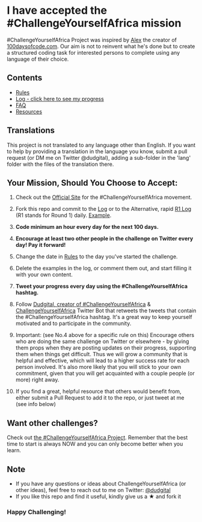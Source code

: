 # I have accepted the #ChallengeYourselfAfrica mission

#ChallengeYourselfAfrica Project was inspired by [Alex](https://github.com/ka11away) the creator of [100daysofcode.com](http://100daysofcode.com/). Our aim is not to reinvent what he's done but to create a structured coding task for interested persons to complete using any language of their choice.

## Contents

* [Rules](rules.md)
* [Log - click here to see my progress](log.md)
* [FAQ](FAQ.md)
* [Resources](resources.md)

## Translations
This project is not translated to any language other than English. If you want to help by providing a translation in the language you know, submit a pull request (or DM me on Twitter @dudgital), adding a sub-folder in the 'lang' folder with the files of the translation there.

## Your Mission, Should You Choose to Accept:

1. Check out the [Official Site](http://dudgital.com/challenge-yourself-africa) for the #ChallengeYourselfAfrica movement. 
<!-- Connect with others on the platform of your choice from this list: www.100DaysOfCode.com/connect
    Also, [here](https://www.100daysofcode.com/slack) is a invite link to the 100DaysOfCode Slack channel -->
    
<!-- 1.  Read [Join the #100DaysOfCode](https://medium.freecodecamp.com/join-the-100daysofcode-556ddb4579e4) -->

2. Fork this repo and commit to the [Log](log.md) or to the Alternative, rapid [R1 Log](r1-log.md) (R1 stands for Round 1) daily. [Example](https://github.com/Kallaway/100-days-kallaway-log).

3.  **Code minimum an hour every day for the next 100 days.**

4.  **Encourage at least two other people in the challenge on Twitter every day! Pay it forward!**

5.  Change the date in [Rules](rules.md) to the day you've started the challenge.

6.  Delete the examples in the log, or comment them out, and start filling it with your own content.

7.  **Tweet your progress every day using the #ChallengeYourselfAfrica hashtag.**

8.  Follow [Dudgital, creator of #ChallengeYourselfAfrica](https://twitter.com/dudgital) & [ChallengeYourselfAfrica](https://twitter.com/) Twitter Bot that retweets the tweets that contain the #ChallengeYourselfAfrica hashtag. It's a great way to keep yourself motivated and to participate in the community. 
<!-- Thanks [@amanhimself](https://twitter.com/amanhimself) for creating it! -->

9.  Important: (see No.4 above for a specific rule on this) Encourage others who are doing the same challenge on Twitter or elsewhere - by giving them props when they are posting updates on their progress, supporting them when things get difficult. Thus we will grow a community that is helpful and effective, which will lead to a higher success rate for each person involved. It's also more likely that you will stick to your own commitment, given that you will get acquainted with a couple people (or more) right away.

10.  If you find a great, helpful resource that others would benefit from, either submit a Pull Request to add it to the repo, or just tweet at me (see info below)

## Want other challenges?

Check out [the #ChallengeYourselfAfrica Project](https://dudgital.com/). Remember that the best time to start is always NOW and you can only become better when you learn.
<!-- 
I recommend that you commit to no more than 2-3 challenges at a time, ideally 

2. If you are doing the #100DaysOfCode which involves a lot of mental activity, try the [#100DaysOfHealth](http://dudgital.com/where-x-is/health/), or [#100DaysOfFitness](http://dudgital.com/challenges/) challenges. There is so much more on the site, check all of them out and choose the ones you want to acquire! Languages, writing, meditation, journaling, cooking, and more! 
-->

## Note

* If you have any questions or ideas about ChallengeYourselfAfrica (or other ideas), feel free to reach out to me on Twitter: [@dudgital](https://twitter.com/dudgital)
* If you like this repo and find it useful, kindly give us a &#9733; and fork it


### Happy Challenging!
